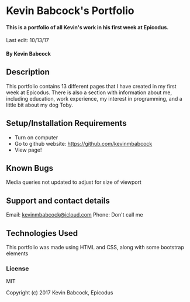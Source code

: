 # Kevin Babcock's Portfolio

#### This is a portfolio of all Kevin's work in his first week at Epicodus.
Last edit: 10/13/17

#### By Kevin Babcock

## Description

This portfolio contains 13 different pages that I have created in my first week at Epicodus. There is also a section with information about me, including education, work experience, my interest in programming, and a little bit about my dog Toby.

## Setup/Installation Requirements

* Turn on computer
* Go to github website: https://github.com/kevinmbabcock
* View page!

## Known Bugs

Media queries not updated to adjust for size of viewport

## Support and contact details

Email: kevinmbabcock@icloud.com
Phone: Don't call me

## Technologies Used

This portfolio was made using HTML and CSS, along with some bootstrap elements

### License

MIT

Copyright (c) 2017 Kevin Babcock, Epicodus
